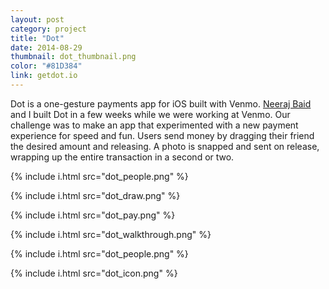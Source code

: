 ```yaml
---
layout: post
category: project
title: "Dot"
date: 2014-08-29
thumbnail: dot_thumbnail.png
color: "#81D384"
link: getdot.io
---
```


Dot is a one-gesture payments app for iOS built with Venmo. [Neeraj Baid](https://neeraj.io) and I built Dot in a few weeks while we were working at Venmo. Our challenge was to make an app that experimented with a new payment experience for speed and fun. Users send money by dragging their friend the desired amount and releasing. A photo is snapped and sent on release, wrapping up the entire transaction in a second or two.

{% include i.html src="dot_people.png" %}

{% include i.html src="dot_draw.png" %}

{% include i.html src="dot_pay.png" %}

{% include i.html src="dot_walkthrough.png" %}

{% include i.html src="dot_people.png" %}

{% include i.html src="dot_icon.png" %}
